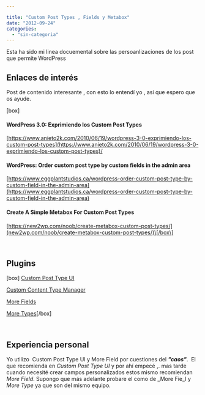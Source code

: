 ```yaml
---

title: "Custom Post Types , Fields y Metabox"
date: "2012-09-24"
categories: 
  - "sin-categoria"
---
```


Esta ha sido mi linea docuemental sobre las persoanlizaciones de los post que permite WordPress

## Enlaces de interés

Post de contenido interesante , con esto lo entendí yo , así que espero que os ayude.

\[box\]

#### WordPress 3.0: Exprimiendo los Custom Post Types

[https://www.anieto2k.com/2010/06/19/wordpress-3-0-exprimiendo-los-custom-post-types](https://www.anieto2k.com/2010/06/19/wordpress-3-0-exprimiendo-los-custom-post-types)/

#### WordPress: Order custom post type by custom fields in the admin area

[https://www.eggplantstudios.ca/wordpress-order-custom-post-type-by-custom-field-in-the-admin-area](https://www.eggplantstudios.ca/wordpress-order-custom-post-type-by-custom-field-in-the-admin-area)

#### Create A Simple Metabox For Custom Post Types

[https://new2wp.com/noob/create-metabox-custom-post-types/](new2wp.com/noob/create-metabox-custom-post-types/)\[/box\]

 

## Plugins

\[box\] [Custom Post Type UI](https://wordpress.org/extend/plugins/custom-post-type-ui/)

[Custom Content Type Manager](https://wordpress.org/extend/plugins/custom-content-type-manager/)

[More Fields](https://wordpress.org/extend/plugins/more-fields/)

[More Types](https://wordpress.org/extend/plugins/more-types/)\[/box\]

 

## Experiencia personal

Yo utilizo  Custom Post Type UI y More Field por cuestiones del _**"caos"**_.  El que recomienda en _Custom Post Type UI_ y por ahí empecé ,. mas tarde cuando necesité crear campos personalizados estos mismo recomiendan  _More Field_. Supongo que más adelante probare el como de _More Fie_l y _More Type_ ya que son del mismo equipo.
